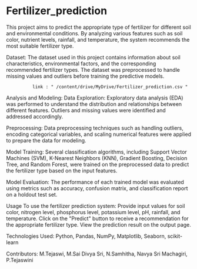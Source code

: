 # Fertilizer_prediction
This project aims to predict the appropriate type of fertilizer for different soil and environmental conditions. By analyzing various features such as soil color, nutrient levels, rainfall, and temperature, the system recommends the most suitable fertilizer type.

Dataset:
The dataset used in this project contains information about soil characteristics, environmental factors, and the corresponding recommended fertilizer types. The dataset was preprocessed to handle missing values and outliers before training the predictive models.
              
              link : " /content/drive/MyDrive/Fertilizer_prediction.csv "

Analysis and Modeling:
Data Exploration: Exploratory data analysis (EDA) was performed to understand the distribution and relationships between different features. Outliers and missing values were identified and addressed accordingly.

Preprocessing: Data preprocessing techniques such as handling outliers, encoding categorical variables, and scaling numerical features were applied to prepare the data for modeling.

Model Training: Several classification algorithms, including Support Vector Machines (SVM), K-Nearest Neighbors (KNN), Gradient Boosting, Decision Tree, and Random Forest, were trained on the preprocessed data to predict the fertilizer type based on the input features.

Model Evaluation: The performance of each trained model was evaluated using metrics such as accuracy, confusion matrix, and classification report on a holdout test set.

Usage
To use the fertilizer prediction system:
Provide input values for soil color, nitrogen level, phosphorus level, potassium level, pH, rainfall, and temperature.
Click on the "Predict" button to receive a recommendation for the appropriate fertilizer type.
View the prediction result on the output page.

Technologies Used:
Python,
Pandas,
NumPy,
Matplotlib,
Seaborn,
scikit-learn

Contributors:
        M.Tejaswi,
        M.Sai Divya Sri,
        N.Samhitha,
        Navya Sri Machagiri,
        P.Tejaswini

